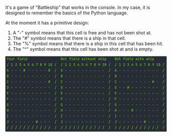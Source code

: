 It's a game of "Battleship" that works in the console. In my case, it is designed to remember the basics of the Python language.

At the moment it has a primitive design:  
 1) A "-" symbol means that this cell is free and has not been shot at.  
 2) The "#" symbol means that there is a ship in that cell.  
 3) The "%" symbol means that there is a ship in this cell that has been hit.  
 4) The "^" symbol means that this cell has been shot at and is empty.

![Image alt](https://github.com/vbobovoz/SeaBattle/blob/main/first_design.jpg)
